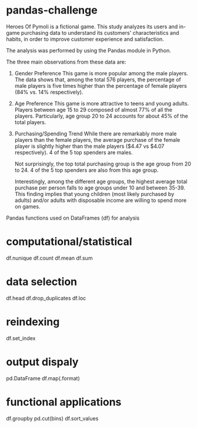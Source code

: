 # pandas-challenge

Heroes Of Pymoli is a fictional game. This study analyzes its users and in-game purchasing data to understand its customers' characteristics and habits, in order to improve customer experience and satisfaction.

The analysis was performed by using the Pandas module in Python. 

The three main observations from these data are:

1) Gender Preference
    This game is more popular among the male players. The data shows that, among the total 576 players, the percentage of male players is five times higher than the percentage of female players (84% vs. 14% respectively).

2) Age Preference
    This game is more attractive to teens and young adults. Players between age 15 to 29 composed of almost 77% of all the players. Particularly, age group 20 to 24 accounts for about 45% of the total players. 

3) Purchasing/Spending Trend
    While there are remarkably more male players than the female players, the average purchase of the female player is slightly higher than the male players ($4.47 vs $4.07 respectively). 4 of the 5 top spenders are males.

    Not surprisingly, the top total purchasing group is the age group from 20 to 24. 4 of the 5 top spenders are also from this age group.

	Interestingly, among the different age groups, the highest average total purchase per person falls to age groups under 10 and between 35-39. This finding implies that young children (most likely purchased by adults) and/or adults with disposable income are willing to spend more on games.


Pandas functions used on DataFrames (df) for analysis

# computational/statistical
df.nunique
df.count
df.mean
df.sum
# data selection
df.head
df.drop_duplicates
df.loc
# reindexing
df.set_index
# output dispaly
pd.DataFrame
df.map(.format)
# functional applications
df.groupby
pd.cut(bins)
df.sort_values